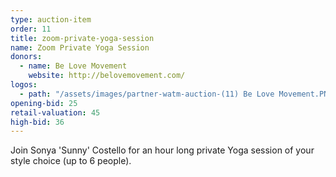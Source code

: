 ```yaml
---
type: auction-item
order: 11
title: zoom-private-yoga-session
name: Zoom Private Yoga Session
donors:
  - name: Be Love Movement
    website: http://belovemovement.com/
logos:
  - path: "/assets/images/partner-watm-auction-(11) Be Love Movement.PNG"
opening-bid: 25
retail-valuation: 45
high-bid: 36
---
```


Join Sonya 'Sunny' Costello for an hour long private Yoga session of your style choice (up to 6 people).
